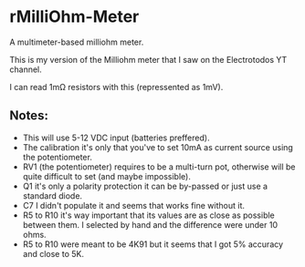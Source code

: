 # rMilliOhm-Meter
A multimeter-based milliohm meter.

This is my version of the Milliohm meter that I saw on the Electrotodos YT channel.

I can read 1mΩ resistors with this (repressented as 1mV).

## Notes:
- This will use 5-12 VDC input (batteries preffered).
- The calibration it's only that you've to set 10mA as current source using the potentiometer.
- RV1 (the potentiometer) requires to be a multi-turn pot, otherwise will be quite difficult to set (and maybe impossible).
- Q1 it's only a polarity protection it can be by-passed or just use a standard diode.
- C7 I didn't populate it and seems that works fine without it.
- R5 to R10 it's way important that its values are as close as possible between them. I selected by hand and the difference were under 10 ohms.
- R5 to R10 were meant to be 4K91 but it seems that I got 5% accuracy and close to 5K.

